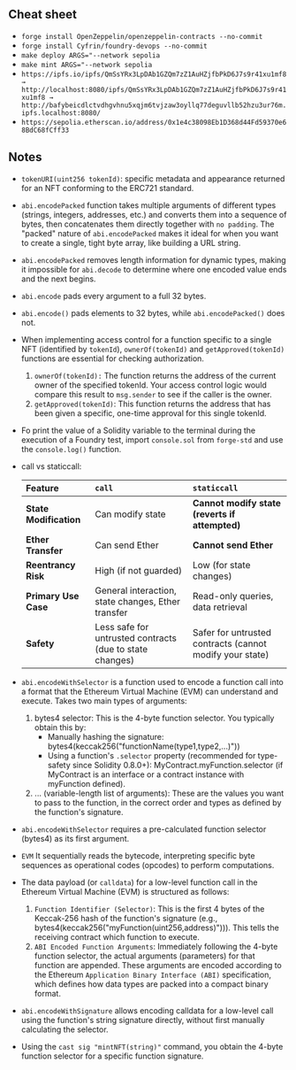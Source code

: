 ## Cheat sheet
* `forge install OpenZeppelin/openzeppelin-contracts --no-commit`
* `forge install Cyfrin/foundry-devops --no-commit`
* `make deploy ARGS="--network sepolia`
* `make mint ARGS="--network sepolia`
* `https://ipfs.io/ipfs/QmSsYRx3LpDAb1GZQm7zZ1AuHZjfbPkD6J7s9r41xu1mf8 → http://localhost:8080/ipfs/QmSsYRx3LpDAb1GZQm7zZ1AuHZjfbPkD6J7s9r41xu1mf8 → http://bafybeicdlctvdhgvhnu5xqjm6tvjzaw3oyllq77deguvllb52hzu3ur76m.ipfs.localhost:8080/`
* `https://sepolia.etherscan.io/address/0x1e4c38098Eb1D368d44Fd59370e68BdC68fCff33`

## Notes

* `tokenURI(uint256 tokenId)`: specific metadata and appearance returned for an NFT conforming to the ERC721 standard.
  
* `abi.encodePacked` function takes multiple arguments of different types (strings, integers, addresses, etc.) and converts them into a sequence of bytes, then concatenates them directly together with `no padding`. The "packed" nature of `abi.encodePacked` makes it ideal for when you want to create a single, tight byte array, like building a URL string.
*  `abi.encodePacked` removes length information for dynamic types, making it impossible for `abi.decode` to determine where one encoded value ends and the next begins.
* `abi.encode` pads every argument to a full 32 bytes.
* `abi.encode()` pads elements to 32 bytes, while `abi.encodePacked()` does not.

* When implementing access control for a function specific to a single NFT (identified by `tokenId`), `ownerOf(tokenId)` and `getApproved(tokenId)` functions are essential for checking authorization.
    1. `ownerOf(tokenId):` The function returns the address of the current owner of the  specified tokenId. Your access control logic would compare this result to `msg.sender` to see if the caller is the owner.
    2. `getApproved(tokenId)`: This function returns the address that has been given a specific, one-time approval for this single tokenId.

* Fo print the value of a Solidity variable to the terminal during the execution of a Foundry test, import `console.sol` from `forge-std` and use the `console.log()` function.

* call vs staticcall:

    | Feature            | `call`                                       | `staticcall`                                     |
    | :----------------- | :------------------------------------------- | :----------------------------------------------- |
    | **State Modification** | Can modify state                             | **Cannot modify state (reverts if attempted)** |
    | **Ether Transfer** | Can send Ether                               | **Cannot send Ether** |
    | **Reentrancy Risk** | High (if not guarded)                        | Low (for state changes)                          |
    | **Primary Use Case** | General interaction, state changes, Ether transfer | Read-only queries, data retrieval                |
    | **Safety** | Less safe for untrusted contracts (due to state changes) | Safer for untrusted contracts (cannot modify your state) |

* `abi.encodeWithSelector` is a function used to encode a function call into a format that the Ethereum Virtual Machine (EVM) can understand and execute. Takes two main types of arguments:
  1. bytes4 selector: This is the 4-byte function selector. You typically obtain this by:
        * Manually hashing the signature: bytes4(keccak256("functionName(type1,type2,...)"))
        * Using a function's `.selector` property (recommended for type-safety since Solidity 0.8.0+): MyContract.myFunction.selector (if MyContract is an interface or a contract instance with myFunction defined).
  2. ... (variable-length list of arguments): These are the values you want to pass to the function, in the correct order and types as defined by the function's signature.
* `abi.encodeWithSelector` requires a pre-calculated function selector (bytes4) as its first argument.

* `EVM` It sequentially reads the bytecode, interpreting specific byte sequences as operational codes (opcodes) to perform computations.

* The data payload (or `calldata`) for a low-level function call in the Ethereum Virtual Machine (EVM) is structured as follows:
    1. `Function Identifier (Selector)`: This is the first 4 bytes of the Keccak-256 hash of the function's signature (e.g., bytes4(keccak256("myFunction(uint256,address)"))). This tells the receiving contract which function to execute.
    2. `ABI Encoded Function Arguments`: Immediately following the 4-byte function selector, the actual arguments (parameters) for that function are appended. These arguments are encoded according to the Ethereum `Application Binary Interface (ABI)` specification, which defines how data types are packed into a compact binary format.

* `abi.encodeWithSignature` allows encoding calldata for a low-level call using the function's string signature directly, without first manually calculating the selector.

* Using the `cast sig "mintNFT(string)"` command, you obtain the 4-byte function selector for a specific function signature.
